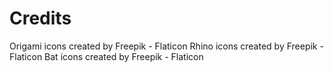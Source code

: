 # Credits

Origami icons created by Freepik - Flaticon
Rhino icons created by Freepik - Flaticon
Bat icons created by Freepik - Flaticon